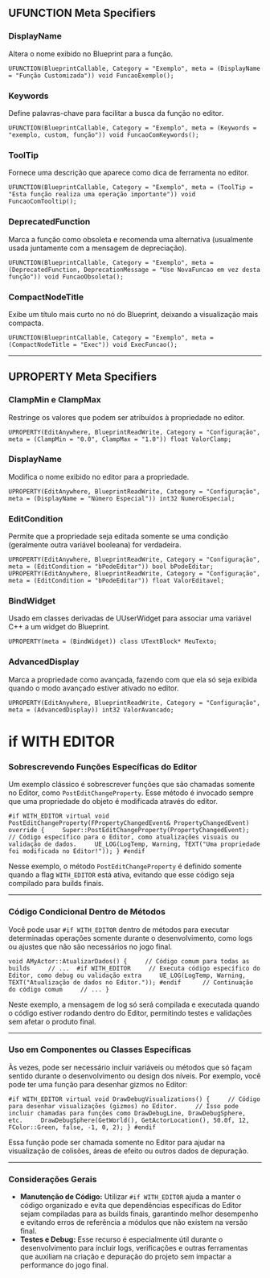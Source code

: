## UFUNCTION Meta Specifiers

### DisplayName

Altera o nome exibido no Blueprint para a função.

`UFUNCTION(BlueprintCallable, Category = "Exemplo", meta = (DisplayName = "Função Customizada")) void FuncaoExemplo();`

### Keywords

Define palavras-chave para facilitar a busca da função no editor.

`UFUNCTION(BlueprintCallable, Category = "Exemplo", meta = (Keywords = "exemplo, custom, função")) void FuncaoComKeywords();`

### ToolTip

Fornece uma descrição que aparece como dica de ferramenta no editor.

`UFUNCTION(BlueprintCallable, Category = "Exemplo", meta = (ToolTip = "Esta função realiza uma operação importante")) void FuncaoComTooltip();`

### DeprecatedFunction

Marca a função como obsoleta e recomenda uma alternativa (usualmente usada juntamente com a mensagem de depreciação).

`UFUNCTION(BlueprintCallable, Category = "Exemplo", meta = (DeprecatedFunction, DeprecationMessage = "Use NovaFuncao em vez desta função")) void FuncaoObsoleta();`

### CompactNodeTitle

Exibe um título mais curto no nó do Blueprint, deixando a visualização mais compacta.

`UFUNCTION(BlueprintCallable, Category = "Exemplo", meta = (CompactNodeTitle = "Exec")) void ExecFuncao();`

---

## UPROPERTY Meta Specifiers

### ClampMin e ClampMax

Restringe os valores que podem ser atribuídos à propriedade no editor.

`UPROPERTY(EditAnywhere, BlueprintReadWrite, Category = "Configuração", meta = (ClampMin = "0.0", ClampMax = "1.0")) float ValorClamp;`

### DisplayName

Modifica o nome exibido no editor para a propriedade.

`UPROPERTY(EditAnywhere, BlueprintReadWrite, Category = "Configuração", meta = (DisplayName = "Número Especial")) int32 NumeroEspecial;`

### EditCondition

Permite que a propriedade seja editada somente se uma condição (geralmente outra variável booleana) for verdadeira.

`UPROPERTY(EditAnywhere, BlueprintReadWrite, Category = "Configuração", meta = (EditCondition = "bPodeEditar")) bool bPodeEditar;  UPROPERTY(EditAnywhere, BlueprintReadWrite, Category = "Configuração", meta = (EditCondition = "bPodeEditar")) float ValorEditavel;`

### BindWidget

Usado em classes derivadas de UUserWidget para associar uma variável C++ a um widget do Blueprint.

`UPROPERTY(meta = (BindWidget)) class UTextBlock* MeuTexto;`

### AdvancedDisplay

Marca a propriedade como avançada, fazendo com que ela só seja exibida quando o modo avançado estiver ativado no editor.

`UPROPERTY(EditAnywhere, BlueprintReadWrite, Category = "Configuração", meta = (AdvancedDisplay)) int32 ValorAvancado;`

# if WITH EDITOR

### Sobrescrevendo Funções Específicas do Editor

Um exemplo clássico é sobrescrever funções que são chamadas somente no Editor, como `PostEditChangeProperty`. Esse método é invocado sempre que uma propriedade do objeto é modificada através do editor.

`#if WITH_EDITOR virtual void PostEditChangeProperty(FPropertyChangedEvent& PropertyChangedEvent) override {     Super::PostEditChangeProperty(PropertyChangedEvent);      // Código específico para o Editor, como atualizações visuais ou validação de dados.     UE_LOG(LogTemp, Warning, TEXT("Uma propriedade foi modificada no Editor!")); } #endif`

Nesse exemplo, o método `PostEditChangeProperty` é definido somente quando a flag `WITH_EDITOR` está ativa, evitando que esse código seja compilado para builds finais.

---

### Código Condicional Dentro de Métodos

Você pode usar `#if WITH_EDITOR` dentro de métodos para executar determinadas operações somente durante o desenvolvimento, como logs ou ajustes que não são necessários no jogo final.

`void AMyActor::AtualizarDados() {     // Código comum para todas as builds     // ...  #if WITH_EDITOR     // Executa código específico do Editor, como debug ou validação extra     UE_LOG(LogTemp, Warning, TEXT("Atualização de dados no Editor.")); #endif      // Continuação do código comum     // ... }`

Neste exemplo, a mensagem de log só será compilada e executada quando o código estiver rodando dentro do Editor, permitindo testes e validações sem afetar o produto final.

---

### Uso em Componentes ou Classes Específicas

Às vezes, pode ser necessário incluir variáveis ou métodos que só façam sentido durante o desenvolvimento ou design dos níveis. Por exemplo, você pode ter uma função para desenhar gizmos no Editor:

`#if WITH_EDITOR virtual void DrawDebugVisualizations() {     // Código para desenhar visualizações (gizmos) no Editor.     // Isso pode incluir chamadas para funções como DrawDebugLine, DrawDebugSphere, etc.     DrawDebugSphere(GetWorld(), GetActorLocation(), 50.0f, 12, FColor::Green, false, -1, 0, 2); } #endif`

Essa função pode ser chamada somente no Editor para ajudar na visualização de colisões, áreas de efeito ou outros dados de depuração.

---

### Considerações Gerais

- **Manutenção de Código:** Utilizar `#if WITH_EDITOR` ajuda a manter o código organizado e evita que dependências específicas do Editor sejam compiladas para as builds finais, garantindo melhor desempenho e evitando erros de referência a módulos que não existem na versão final.
- **Testes e Debug:** Esse recurso é especialmente útil durante o desenvolvimento para incluir logs, verificações e outras ferramentas que auxiliam na criação e depuração do projeto sem impactar a performance do jogo final.
